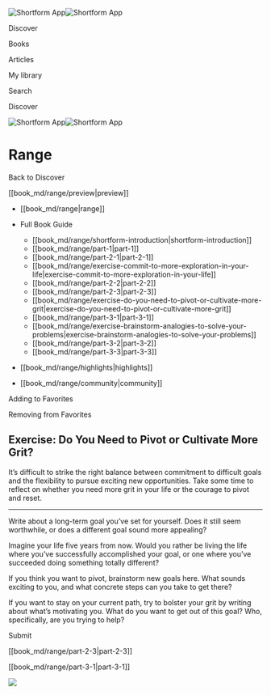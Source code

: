 ![Shortform App](/img/logo.36a2399e.svg)![Shortform App](/img/logo-dark.70c1b072.svg)

Discover

Books

Articles

My library

Search

Discover

![Shortform App](/img/logo.36a2399e.svg)![Shortform App](/img/logo-dark.70c1b072.svg)

# Range

Back to Discover

[[book_md/range/preview|preview]]

  * [[book_md/range|range]]
  * Full Book Guide

    * [[book_md/range/shortform-introduction|shortform-introduction]]
    * [[book_md/range/part-1|part-1]]
    * [[book_md/range/part-2-1|part-2-1]]
    * [[book_md/range/exercise-commit-to-more-exploration-in-your-life|exercise-commit-to-more-exploration-in-your-life]]
    * [[book_md/range/part-2-2|part-2-2]]
    * [[book_md/range/part-2-3|part-2-3]]
    * [[book_md/range/exercise-do-you-need-to-pivot-or-cultivate-more-grit|exercise-do-you-need-to-pivot-or-cultivate-more-grit]]
    * [[book_md/range/part-3-1|part-3-1]]
    * [[book_md/range/exercise-brainstorm-analogies-to-solve-your-problems|exercise-brainstorm-analogies-to-solve-your-problems]]
    * [[book_md/range/part-3-2|part-3-2]]
    * [[book_md/range/part-3-3|part-3-3]]
  * [[book_md/range/highlights|highlights]]
  * [[book_md/range/community|community]]



Adding to Favorites 

Removing from Favorites 

## Exercise: Do You Need to Pivot or Cultivate More Grit?

It’s difficult to strike the right balance between commitment to difficult goals and the flexibility to pursue exciting new opportunities. Take some time to reflect on whether you need more grit in your life or the courage to pivot and reset.

* * *

Write about a long-term goal you’ve set for yourself. Does it still seem worthwhile, or does a different goal sound more appealing?

Imagine your life five years from now. Would you rather be living the life where you’ve successfully accomplished your goal, or one where you’ve succeeded doing something totally different?

If you think you want to pivot, brainstorm new goals here. What sounds exciting to you, and what concrete steps can you take to get there?

If you want to stay on your current path, try to bolster your grit by writing about what’s motivating you. What do you want to get out of this goal? Who, specifically, are you trying to help?

Submit 

[[book_md/range/part-2-3|part-2-3]]

[[book_md/range/part-3-1|part-3-1]]

![](https://bat.bing.com/action/0?ti=56018282&Ver=2&mid=a23febd5-2f8a-4822-9f37-fc83798a6980&sid=f30c5e70639211ee87d33f0876d93783&vid=f30c9700639211eeb3a75d830392c94f&vids=0&msclkid=N&pi=0&lg=en-US&sw=800&sh=600&sc=24&nwd=1&tl=Shortform%20%7C%20Book&p=https%3A%2F%2Fwww.shortform.com%2Fapp%2Fbook%2Frange%2Fexercise-do-you-need-to-pivot-or-cultivate-more-grit&r=&lt=363&evt=pageLoad&sv=1&rn=655862)
